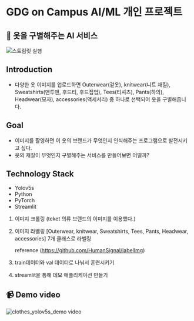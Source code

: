 # GDG on Campus AI/ML 개인 프로젝트



## 👕 옷을 구별해주는 AI 서비스 
![스트림릿 실행](https://github.com/user-attachments/assets/9c560a4b-2c99-4456-a0c5-e0d08d22ee7b)

## Introduction
- 다양한 옷 이미지를 업로드하면 Outerwear(겉옷), knitwear(니트 재질), Sweatshirts(맨투맨, 후드티, 후드집업), Tees(티셔츠), Pants(하의), Headwear(모자), accessories(액세서리) 중 하나로 선택되어 옷을 구별해줍니다.


## Goal
- 이미지를 촬영하면 이 옷의 브랜드가 무엇인지 인식해주는 프로그램으로 발전시키고 싶다.
- 옷의 재질이 무엇인지 구별해주는 서비스를 만들어보면 어떨까?

## Technology Stack 
- Yolov5s
- Python
- PyTorch
- Streamlit
  
1. 이미지 크롤링
   (teket 의류 브랜드의 이미지를 이용했다.)
2. 이미지 라벨링
    [Outerwear, knitwear, Sweatshirts, Tees, Pants, Headwear, accessories] 7개 클래스로 라벨링

    reference (https://github.com/HumanSignal/labelImg)

4. train데이터와 val 데이터로 나눠서 훈련시키기
5. streamlit을 통해 데모 애플리케이션 만들기
   
## 📹 Demo video
![clothes_yolov5s_demo video](https://github.com/user-attachments/assets/dfb8f9e8-31d1-4b9f-8df3-ff5b844c6121)



